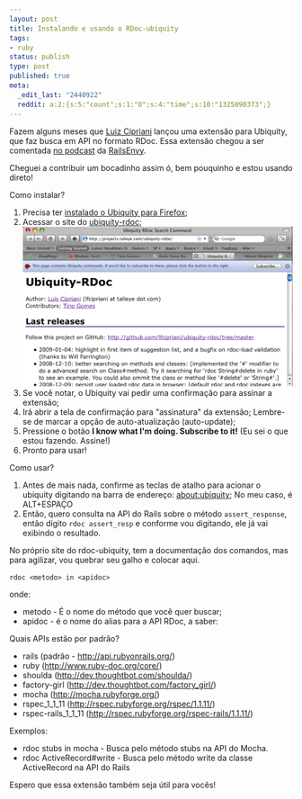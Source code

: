 ```yaml
---
layout: post
title: Instalando e usando o RDoc-ubiquity
tags:
- ruby
status: publish
type: post
published: true
meta:
  _edit_last: "2440922"
  reddit: a:2:{s:5:"count";s:1:"0";s:4:"time";s:10:"1325090373";}
---
```

Fazem alguns meses que [Luiz Cipriani](http://github.com/lfcipriani) lançou uma extensão para Ubiquity, que faz busca em API no formato RDoc. Essa extensão chegou a ser comentada [no podcast](http://www.railsenvy.com/2008/12/10/rails-envy-podcast-episode-058-12-10-2008) da [RailsEnvy](http://www.railsenvy.com).

Cheguei a contribuir um bocadinho assim ó, bem pouquinho e estou usando direto!

Como instalar?

1. Precisa ter [instalado o Ubiquity para Firefox](http://www.open2tech.com/2008/08/30/ubiquity-converse-com-seu-firefox/);
1. Acessar o site do [ubiquity-rdoc](http://projects.talleye.com/ubiquity-rdoc/);
	![Página do RDoc-Ubiquity](/images/posts/picture-5.png)
1. Se você notar, o Ubiquity vai pedir uma confirmação para assinar a extensão;
1. Irá abrir a tela de confirmação para "assinatura" da extensão;
	Lembre-se de marcar a opção de auto-atualização (auto-update);
1. Pressione o botão **I know what I'm doing. Subscribe to it!** (Eu sei o que estou fazendo. Assine!)
1. Pronto para usar!

Como usar?

1. Antes de mais nada, confirme as teclas de atalho para acionar o ubiquity digitando na barra de endereço: [about:ubiquity](ubiquity); No meu caso, é ALT+ESPAÇO
1. Então, quero consulta na API do Rails sobre o método `assert_response`, então digito `rdoc assert_resp` e conforme vou digitando, ele já vai exibindo o resultado.

No próprio site do rdoc-ubiquity, tem a documentação dos comandos, mas para agilizar, vou quebrar seu galho e colocar aqui.

	rdoc <metodo> in <apidoc>

onde:

* metodo - É o nome do método que você quer buscar;
* apidoc - é o nome do alias para a API RDoc, a saber:

Quais APIs estão por padrão?

* rails (padrão - <http://api.rubyonrails.org/>)
* ruby (<http://www.ruby-doc.org/core/>)
* shoulda (<http://dev.thoughtbot.com/shoulda/>)
* factory-girl (<http://dev.thoughtbot.com/factory_girl/>)
* mocha (<http://mocha.rubyforge.org/>)
* rspec_1_1_11 (<http://rspec.rubyforge.org/rspec/1.1.11/>)
* rspec-rails_1_1_11 (<http://rspec.rubyforge.org/rspec-rails/1.1.11/>)

Exemplos:

* rdoc stubs in mocha - Busca pelo método stubs na API do Mocha.
* rdoc ActiveRecord#write - Busca pelo método write da classe ActiveRecord na API do Rails

Espero que essa extensão também seja útil para vocês!
